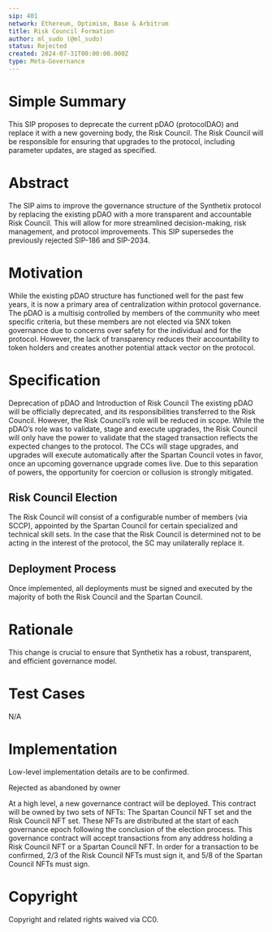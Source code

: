 ```yaml
---
sip: 401
network: Ethereum, Optimism, Base & Arbitrum
title: Risk Council Formation
author: ml_sudo (@ml_sudo)
status: Rejected
created: 2024-07-31T00:00:00.000Z
type: Meta-Governance
---
```


# Simple Summary
This SIP proposes to deprecate the current pDAO (protocolDAO) and replace it with a new governing body, the Risk Council. The Risk Council will be responsible for ensuring that upgrades to the protocol, including parameter updates, are staged as specified.

# Abstract
The SIP aims to improve the governance structure of the Synthetix protocol by replacing the existing pDAO with a more transparent and accountable Risk Council. This will allow for more streamlined decision-making, risk management, and protocol improvements. This SIP supersedes the previously rejected SIP-186 and SIP-2034.

# Motivation
While the existing pDAO structure has functioned well for the past few years, it is now a primary area of centralization within protocol governance. The pDAO is a multisig controlled by members of the community who meet specific criteria, but these members are not elected via SNX token governance due to concerns over safety for the individual and for the protocol. However, the lack of transparency reduces their accountability to token holders and creates another potential attack vector on the protocol.

# Specification
Deprecation of pDAO and Introduction of Risk Council
The existing pDAO will be officially deprecated, and its responsibilities transferred to the Risk Council. However, the Risk Council’s role will be reduced in scope. While the pDAO’s role was to validate, stage and execute upgrades, the Risk Council will only have the power to validate that the staged transaction reflects the expected changes to the protocol. The CCs will stage upgrades, and upgrades will execute automatically after the Spartan Council votes in favor, once an upcoming governance upgrade comes live. Due to this  separation of powers, the opportunity for coercion or collusion is strongly mitigated.

## Risk Council Election
The Risk Council will consist of a configurable number of members (via SCCP), appointed by the Spartan Council for certain specialized and technical skill sets. In the case that the Risk Council is determined not to be acting in the interest of the protocol, the SC may unilaterally replace it.

## Deployment Process
Once implemented, all deployments must be signed and executed by the majority of both the Risk Council and the Spartan Council. 

# Rationale
This change is crucial to ensure that Synthetix has a robust, transparent, and efficient governance model. 

# Test Cases
N/A

# Implementation
Low-level implementation details are to be confirmed. 

Rejected as abandoned by owner

At a high level, a new governance contract will be deployed. This contract will be owned by two sets of NFTs: The Spartan Council NFT set and the Risk Council NFT set. These NFTs are distributed at the start of each governance epoch following the conclusion of the election process. This governance contract will accept transactions from any address holding a Risk Council NFT or a Spartan Council NFT. In order for a transaction to be confirmed, 2/3 of the Risk Council NFTs must sign it, and 5/8 of the Spartan Council NFTs must sign.

# Copyright
Copyright and related rights waived via CC0.
